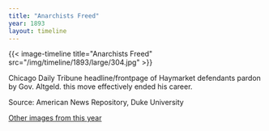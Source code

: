 ```yaml
---
title: "Anarchists Freed"
year: 1893
layout: timeline
---
```


{{< image-timeline title="Anarchists Freed" src="/img/timeline/1893/large/304.jpg" >}}


Chicago Daily Tribune headline/frontpage of Haymarket defendants pardon by Gov. Altgeld. this move effectively ended his career.

Source: American News Repository, Duke University  

[Other images from this year](/historical/timeline/1893)